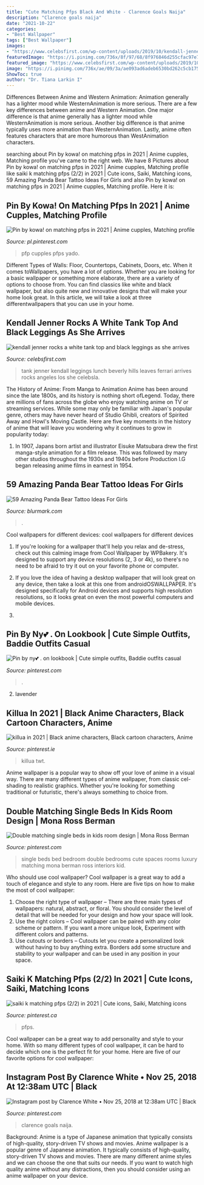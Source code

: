 ```yaml
---
title: "Cute Matching Pfps Black And White - Clarence Goals Naija"
description: "Clarence goals naija"
date: "2021-10-22"
categories:
- "Best Wallpaper"
tags: ["Best Wallpaper"]
images:
- "https://www.celebsfirst.com/wp-content/uploads/2019/10/kendall-jenner-rocks-a-white-tank-top-and-black-leggings-as-she-arrives-in-a-ferrari-for-lunch-in-los-angeles-061019_13.jpg"
featuredImage: "https://i.pinimg.com/736x/8f/97/68/8f976846d255cfac97e77a60dff834fe.jpg"
featured_image: "https://www.celebsfirst.com/wp-content/uploads/2019/10/kendall-jenner-rocks-a-white-tank-top-and-black-leggings-as-she-arrives-in-a-ferrari-for-lunch-in-los-angeles-061019_13.jpg"
image: "https://i.pinimg.com/736x/ae/09/3a/ae093ad6adeb6530bd262c5cb175d774.jpg"
ShowToc: true
author: "Dr. Tiana Larkin I"
---
```



Differences Between Anime and Western Animation: Animation generally has a lighter mood while WesternAnimation is more serious.
There are a few key differences between anime and Western Animation. One major difference is that anime generally has a lighter mood while WesternAnimation is more serious. Another big difference is that anime typically uses more animation than WesternAnimation. Lastly, anime often features characters that are more humorous than WestAnimation characters.

	

		
searching about Pin by kowa! on matching pfps in 2021 | Anime cupples, Matching profile you've came to the right web. We have 8 Pictures about Pin by kowa! on matching pfps in 2021 | Anime cupples, Matching profile like saiki k matching pfps (2/2) in 2021 | Cute icons, Saiki, Matching icons, 59 Amazing Panda Bear Tattoo Ideas For Girls and also Pin by kowa! on matching pfps in 2021 | Anime cupples, Matching profile. Here it is:
		
    
## Pin By Kowa! On Matching Pfps In 2021 | Anime Cupples, Matching Profile

<img loading=lazy src="https://i.pinimg.com/736x/aa/d2/b6/aad2b6f2fc3956e584b6b8a970dd5eef.jpg" onerror="this.onerror=null;this.src='https://tse2.mm.bing.net/th?id=OIP.KDvV4Arig8gCIOiaO5c66gAAAA&amp;pid=15.1';" alt="Pin by kowa! on matching pfps in 2021 | Anime cupples, Matching profile">

_Source: pl.pinterest.com_

>pfp cupples pfps yado. 

	

Different Types of Walls: Floor, Countertops, Cabinets, Doors, etc.
When it comes toWallpapers, you have a lot of options. Whether you are looking for a basic wallpaper or something more elaborate, there are a variety of options to choose from. You can find classics like white and black wallpaper, but also quite new and innovative designs that will make your home look great. In this article, we will take a look at three differentwallpapers that you can use in your home.

    
## Kendall Jenner Rocks A White Tank Top And Black Leggings As She Arrives

<img loading=lazy src="https://www.celebsfirst.com/wp-content/uploads/2019/10/kendall-jenner-rocks-a-white-tank-top-and-black-leggings-as-she-arrives-in-a-ferrari-for-lunch-in-los-angeles-061019_13.jpg" onerror="this.onerror=null;this.src='https://tse4.mm.bing.net/th?id=OIP.g04VBLvW5h_7LOg45Z3p-gHaLH&amp;pid=15.1';" alt="kendall jenner rocks a white tank top and black leggings as she arrives">

_Source: celebsfirst.com_

>tank jenner kendall leggings lunch beverly hills leaves ferrari arrives rocks angeles los she celebsla. 

	

The History of Anime: From Manga to Animation
Anime has been around since the late 1800s, and its history is nothing short ofLegend. Today, there are millions of fans across the globe who enjoy watching anime on TV or streaming services. While some may only be familiar with Japan's popular genre, others may have never heard of Studio Ghibli, creators of Spirited Away and Howl's Moving Castle. Here are five key moments in the history of anime that will leave you wondering why it continues to grow in popularity today:
1) In 1907, Japans born artist and illustrator Eisuke Matsubara drew the first manga-style animation for a film release. This was followed by many other studios throughout the 1930s and 1940s before Production I.G began releasing anime films in earnest in 1954.

    
## 59 Amazing Panda Bear Tattoo Ideas For Girls

<img loading=lazy src="https://www.blurmark.com/wp-content/uploads/2017/04/Panda-Bear-On-Tree-1024x1024.jpg" onerror="this.onerror=null;this.src='https://tse1.mm.bing.net/th?id=OIP.-iLtA1N_BRTj6lQUPbkopQHaHa&amp;pid=15.1';" alt="59 Amazing Panda Bear Tattoo Ideas For Girls">

_Source: blurmark.com_

>. 

	

Cool wallpapers for different devices:
cool wallpapers for different devices 

1. If you're looking for a wallpaper that'll help you relax and de-stress, check out this calming image from Cool Wallpaper by WPBakery. It's designed to support any device resolutions (2, 3 or 4k), so there's no need to be afraid to try it out on your favorite phone or computer.

2. If you love the idea of having a desktop wallpaper that will look great on any device, then take a look at this one from androidOSWALLPAPER. It's designed specifically for Android devices and supports high resolution resolutions, so it looks great on even the most powerful computers and mobile devices.

3.

    
## Pin By Ny💕 . On Lookbook | Cute Simple Outfits, Baddie Outfits Casual

<img loading=lazy src="https://i.pinimg.com/736x/8f/97/68/8f976846d255cfac97e77a60dff834fe.jpg" onerror="this.onerror=null;this.src='https://tse1.mm.bing.net/th?id=OIP.oAuchYQ0Tzdc-T1jfX-sXQHaKQ&amp;pid=15.1';" alt="Pin by ny💕 . on lookbook | Cute simple outfits, Baddie outfits casual">

_Source: pinterest.com_

>. 

	

2. lavender 

    
## Killua In 2021 | Black Anime Characters, Black Cartoon Characters, Anime

<img loading=lazy src="https://i.pinimg.com/736x/6f/b4/08/6fb4085d7437dc99edcb770cfcafa4c4.jpg" onerror="this.onerror=null;this.src='https://tse2.mm.bing.net/th?id=OIP.pbFEZW9oGou02SG5lTTuEQHaEL&amp;pid=15.1';" alt="killua in 2021 | Black anime characters, Black cartoon characters, Anime">

_Source: pinterest.ie_

>killua twt. 

	

Anime wallpaper is a popular way to show off your love of anime in a visual way. There are many different types of anime wallpaper, from classic cel-shading to realistic graphics. Whether you're looking for something traditional or futuristic, there's always something to choice from.

    
## Double Matching Single Beds In Kids Room Design | Mona Ross Berman

<img loading=lazy src="https://i.pinimg.com/736x/f7/c9/07/f7c907af464be4e2ecd7d7df1e6985b2.jpg" onerror="this.onerror=null;this.src='https://tse2.mm.bing.net/th?id=OIP.9V-6XgvJXUKoXRvpqxbZJgHaLH&amp;pid=15.1';" alt="Double matching single beds in kids room design | Mona Ross Berman">

_Source: pinterest.com_

>single beds bed bedroom double bedrooms cute spaces rooms luxury matching mona berman ross interiors kid. 

	

Who should use cool wallpaper?
Cool wallpaper is a great way to add a touch of elegance and style to any room. Here are five tips on how to make the most of cool wallpaper: 
1) Choose the right type of wallpaper – There are three main types of wallpapers: natural, abstract, or floral. You should consider the level of detail that will be needed for your design and how your space will look. 
2) Use the right colors – Cool wallpaper can be paired with any color scheme or pattern. If you want a more unique look, Experiment with different colors and patterns. 
3) Use cutouts or borders – Cutouts let you create a personalized look without having to buy anything extra. Borders add some structure and stability to your wallpaper and can be used in any position in your space.

    
## Saiki K Matching Pfps (2/2) In 2021 | Cute Icons, Saiki, Matching Icons

<img loading=lazy src="https://i.pinimg.com/736x/6e/4c/37/6e4c3798281c2509bc9dcc5402ec3da9.jpg" onerror="this.onerror=null;this.src='https://tse2.mm.bing.net/th?id=OIP.ARqsxwq64ywGix4_8ylz5AAAAA&amp;pid=15.1';" alt="saiki k matching pfps (2/2) in 2021 | Cute icons, Saiki, Matching icons">

_Source: pinterest.ca_

>pfps. 

	

Cool wallpaper can be a great way to add personality and style to your home. With so many different types of cool wallpaper, it can be hard to decide which one is the perfect fit for your home. Here are five of our favorite options for cool wallpaper: 

    
## Instagram Post By Clarence White • Nov 25, 2018 At 12:38am UTC | Black

<img loading=lazy src="https://i.pinimg.com/736x/ae/09/3a/ae093ad6adeb6530bd262c5cb175d774.jpg" onerror="this.onerror=null;this.src='https://tse2.mm.bing.net/th?id=OIP.QmVIGBh7zQd3kfau_HQDoAHaJQ&amp;pid=15.1';" alt="Instagram post by Clarence White • Nov 25, 2018 at 12:38am UTC | Black">

_Source: pinterest.com_

>clarence goals naija. 

	

Background: Anime is a type of Japanese animation that typically consists of high-quality, story-driven TV shows and movies.
Anime wallpaper is a popular genre of Japanese animation. It typically consists of high-quality, story-driven TV shows and movies. There are many different anime styles and we can choose the one that suits our needs. If you want to watch high quality anime without any distractions, then you should consider using an anime wallpaper on your device.

